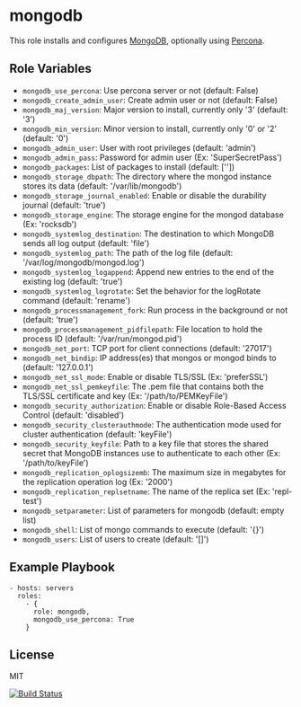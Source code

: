 mongodb
=======

This role installs and configures [MongoDB](https://www.mongodb.com/), optionally using [Percona](https://www.percona.com/software/mongo-database/percona-server-for-mongodb).

Role Variables
--------------

- `mongodb_use_percona`: Use percona server or not (default: False)
- `mongodb_create_admin_user`: Create admin user or not (default: False)
- `mongodb_maj_version`: Major version to install, currently only '3' (default: '3')
- `mongodb_min_version`: Minor version to install, currently only '0' or '2' (default: '0')
- `mongodb_admin_user`: User with root privileges (default: 'admin')
- `mongodb_admin_pass`: Password for admin user (Ex: 'SuperSecretPass')
- `mongodb_packages`: List of packages to install (default: [''])
- `mongodb_storage_dbpath`: The directory where the mongod instance stores its data (default: '/var/lib/mongodb')
- `mongodb_storage_journal_enabled`: Enable or disable the durability journal (default: 'true')
- `mongodb_storage_engine`: The storage engine for the mongod database (Ex: 'rocksdb')
- `mongodb_systemlog_destination`: The destination to which MongoDB sends all log output (default: 'file')
- `mongodb_systemlog_path`: The path of the log file (default: '/var/log/mongodb/mongod.log')
- `mongodb_systemlog_logappend`: Append new entries to the end of the existing log (default: 'true')
- `mongodb_systemlog_logrotate`: Set the behavior for the logRotate command (default: 'rename')
- `mongodb_processmanagement_fork`: Run process in the background or not (default: 'true')
- `mongodb_processmanagement_pidfilepath`: File location to hold the process ID (default: '/var/run/mongod.pid')
- `mongodb_net_port`: TCP port for client connections (default: '27017')
- `mongodb_net_bindip`: IP address(es) that mongos or mongod binds to (default: '127.0.0.1')
- `mongodb_net_ssl_mode`: Enable or disable TLS/SSL (Ex: 'preferSSL')
- `mongodb_net_ssl_pemkeyfile`: The .pem file that contains both the TLS/SSL certificate and key (Ex: '/path/to/PEMKeyFile')
- `mongodb_security_authorization`: Enable or disable Role-Based Access Control (default: 'disabled')
- `mongodb_security_clusterauthmode`: The authentication mode used for cluster authentication (default: 'keyFile')
- `mongodb_security_keyfile`: Path to a key file that stores the shared secret that MongoDB instances use to authenticate to each other (Ex: '/path/to/keyFile')
- `mongodb_replication_oplogsizemb`: The maximum size in megabytes for the replication operation log (Ex: '2000')
- `mongodb_replication_replsetname`: The name of the replica set (Ex: 'repl-test')
- `mongodb_setparameter`: List of parameters for mongodb (default: empty list)
- `mongodb_shell`: List of mongo commands to execute (default: '{}')
- `mongodb_users`: List of users to create (default: '[]')

Example Playbook
----------------

    - hosts: servers
      roles:
        - {
          role: mongodb,
          mongodb_use_percona: True
        }

License
-------

MIT

[![Build Status](https://travis-ci.org/dpujadas/ansible-role-mongodb.svg?branch=master)](https://travis-ci.org/dpujadas/ansible-role-mongodb)
